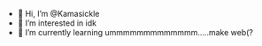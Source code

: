 - 👋 Hi, I’m @Kamasickle
- 👀 I’m interested in idk
- 🌱 I’m currently learning ummmmmmmmmmmmm.....make web(?

<!---
Kamasickle/Kamasickle is a ✨ special ✨ repository because its `README.md` (this file) appears on your GitHub profile.
You can click the Preview link to take a look at your changes.
--->
